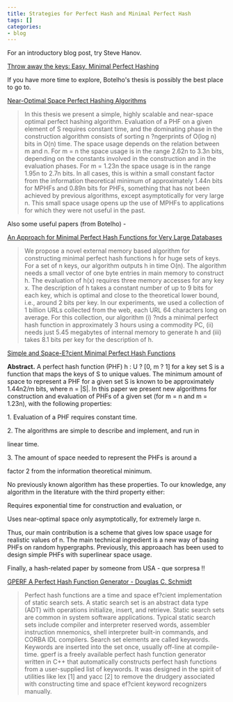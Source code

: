 ```yaml
---
title: Strategies for Perfect Hash and Minimal Perfect Hash
tags: []
categories:
- blog
---
```

For an introductory blog post, try Steve Hanov.
<!--more-->

[Throw away the keys: Easy, Minimal Perfect
Hashing](http://stevehanov.ca/blog/index.php?id=119)

If you have more time to explore, Botelho's thesis is possibly the best place
to go to.

[Near-Optimal Space Perfect Hashing
Algorithms](http://cmph.sourceforge.net/papers/thesis.pdf)

> In this thesis we present a simple, highly scalable and near-space optimal
perfect hashing algorithm. Evaluation of a PHF on a given element of S
requires constant time, and the dominating phase in the construction algorithm
consists of sorting n ?ngerprints of O(log n) bits in O(n) time. The space
usage depends on the relation between m and n. For m = n the space usage is in
the range 2.62n to 3.3n bits, depending on the constants involved in the
construction and in the evaluation phases. For m = 1.23n the space usage is in
the range 1.95n to 2.7n bits. In all cases, this is within a small constant
factor from the information theoretical minimum of approximately 1.44n bits
for MPHFs and 0.89n bits for PHFs, something that has not been achieved by
previous algorithms, except asymptotically for very large n. This small space
usage opens up the use of MPHFs to applications for which they were not useful
in the past.

Also some useful papers (from Botelho) -

[An Approach for Minimal Perfect Hash Functions for Very Large
Databases](http://cmph.sourceforge.net/papers/tr06.pdf)

> We propose a novel external memory based algorithm for constructing minimal
perfect hash functions h for huge sets of keys. For a set of n keys, our
algorithm outputs h in time O(n). The algorithm needs a small vector of one
byte entries in main memory to construct h. The evaluation of h(x) requires
three memory accesses for any key x. The description of h takes a constant
number of up to 9 bits for each key, which is optimal and close to the
theoretical lower bound, i.e., around 2 bits per key. In our experiments, we
used a collection of 1 billion URLs collected from the web, each URL 64
characters long on average. For this collection, our algorithm (i) ?nds a
minimal perfect hash function in approximately 3 hours using a commodity PC,
(ii) needs just 5.45 megabytes of internal memory to generate h and (iii)
takes 8.1 bits per key for the description of h.

[Simple and Space-E?cient Minimal Perfect Hash
Functions](http://www.liacs.nl/~graaf/STUDENTENSEMINARIUM/SSEM.pdf)

>

**Abstract.** A perfect hash function (PHF) h : U ? [0, m ? 1] for a key set S is a function that maps the keys of S to unique values. The minimum amount of space to represent a PHF for a given set S is known to be approximately 1.44n2/m bits, where n = |S|. In this paper we present new algorithms for construction and evaluation of PHFs of a given set (for m = n and m = 1.23n), with the following properties: 

1\. Evaluation of a PHF requires constant time.

2\. The algorithms are simple to describe and implement, and run in

linear time.

3\. The amount of space needed to represent the PHFs is around a

factor 2 from the information theoretical minimum.

No previously known algorithm has these properties. To our knowledge, any
algorithm in the literature with the third property either:

Requires exponential time for construction and evaluation, or

Uses near-optimal space only asymptotically, for extremely large n.

Thus, our main contribution is a scheme that gives low space usage for
realistic values of n. The main technical ingredient is a new way of basing
PHFs on random hypergraphs. Previously, this approaach has been used to design
simple PHFs with superlinear space usage.

Finally, a hash-related paper by someone from USA - que sorpresa !!

[GPERF A Perfect Hash Function Generator - Douglas C.
Schmidt](http://www.cse.wustl.edu/~schmidt/PDF/gperf.pdf)

> Perfect hash functions are a time and space ef?cient implementation of
static search sets. A static search set is an abstract data type (ADT) with
operations initialize, insert, and retrieve. Static search sets are common in
system software applications. Typical static search sets include compiler and
interpreter reserved words, assembler instruction mnemonics, shell interpreter
built-in commands, and CORBA IDL compilers. Search set elements are called
keywords. Keywords are inserted into the set once, usually off-line at
compile-time. gperf is a freely available perfect hash function generator
written in C++ that automatically constructs perfect hash functions from a
user-supplied list of keywords. It was designed in the spirit of utilities
like lex [1] and yacc [2] to remove the drudgery associated with constructing
time and space ef?cient keyword recognizers manually.

